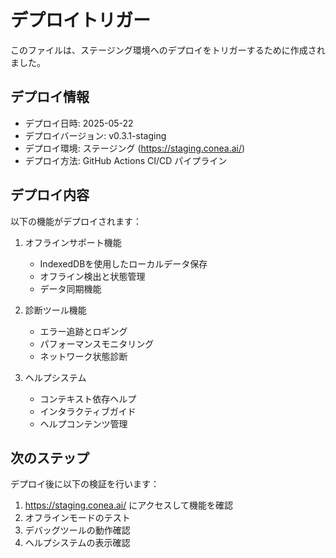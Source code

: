 # デプロイトリガー

このファイルは、ステージング環境へのデプロイをトリガーするために作成されました。

## デプロイ情報

- デプロイ日時: 2025-05-22
- デプロイバージョン: v0.3.1-staging
- デプロイ環境: ステージング (https://staging.conea.ai/)
- デプロイ方法: GitHub Actions CI/CD パイプライン

## デプロイ内容

以下の機能がデプロイされます：

1. オフラインサポート機能
   - IndexedDBを使用したローカルデータ保存
   - オフライン検出と状態管理
   - データ同期機能

2. 診断ツール機能
   - エラー追跡とロギング
   - パフォーマンスモニタリング
   - ネットワーク状態診断

3. ヘルプシステム
   - コンテキスト依存ヘルプ
   - インタラクティブガイド
   - ヘルプコンテンツ管理

## 次のステップ

デプロイ後に以下の検証を行います：

1. https://staging.conea.ai/ にアクセスして機能を確認
2. オフラインモードのテスト
3. デバッグツールの動作確認
4. ヘルプシステムの表示確認